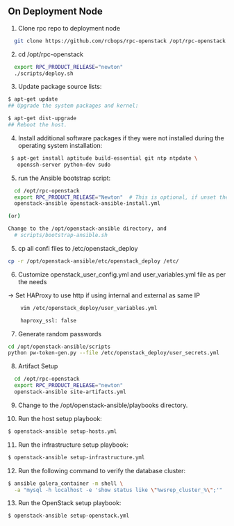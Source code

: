## On Deployment Node

1. Clone rpc repo to deployment node
```sh
  git clone https://github.com/rcbops/rpc-openstack /opt/rpc-openstack
```
2. cd /opt/rpc-openstack
```sh
  export RPC_PRODUCT_RELEASE="newton"
  ./scripts/deploy.sh
```
3. Update package source lists:

  ```sh 
  $ apt-get update
  ## Upgrade the system packages and kernel:
 
  $ apt-get dist-upgrade
  ## Reboot the host.
  ```
4. Install additional software packages if they were not installed during the operating system installation:

 ```sh
  $ apt-get install aptitude build-essential git ntp ntpdate \
    openssh-server python-dev sudo
  ```
5. run the Ansible bootstrap script:

  ```sh
    cd /opt/rpc-openstack
    export RPC_PRODUCT_RELEASE="Newton"  # This is optional, if unset the current stable product will be used
    openstack-ansible openstack-ansible-install.yml

  (or)

  Change to the /opt/openstack-ansible directory, and
    # scripts/bootstrap-ansible.sh
  ```
5. cp all confi files to /etc/openstack_deploy

  ```sh
  cp -r /opt/openstack-ansible/etc/openstack_deploy /etc/

  ```
6. Customize openstack_user_config.yml and user_variables.yml file as per the needs

  -> Set HAProxy to use http if using internal and external as same IP
  ```sh
      vim /etc/openstack_deploy/user_variables.yml

      haproxy_ssl: false
  ```
      
7. Generate random passwords

  ```sh
  cd /opt/openstack-ansible/scripts
  python pw-token-gen.py --file /etc/openstack_deploy/user_secrets.yml

 ```
8. Artifact Setup

```sh
  cd /opt/rpc-openstack
  export RPC_PRODUCT_RELEASE="newton"
  openstack-ansible site-artifacts.yml
```
9. Change to the /opt/openstack-ansible/playbooks directory.

10. Run the host setup playbook:

  ```sh 
  $ openstack-ansible setup-hosts.yml 
  ```

11. Run the infrastructure setup playbook:

  ```sh 
  $ openstack-ansible setup-infrastructure.yml 
  ```

12. Run the following command to verify the database cluster:

  ```sh
  $ ansible galera_container -m shell \
    -a "mysql -h localhost -e 'show status like \"%wsrep_cluster_%\";'"
  ```
13. Run the OpenStack setup playbook:

   ```sh  
   $ openstack-ansible setup-openstack.yml 
   ```

